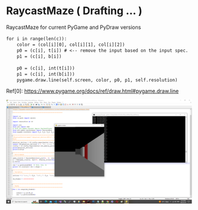 # RaycastMaze ( Drafting ... )
RaycastMaze for current PyGame and PyDraw versions

```
for i in range(len(c)):
    color = (col[i][0], col[i][1], col[i][2])
    p0 = (c[i], t[i]) # <-- remove the input based on the input spec. 
    p1 = (c[i], b[i])

    p0 = (c[i], int(t[i]))
    p1 = (c[i], int(b[i]))
    pygame.draw.line(self.screen, color, p0, p1, self.resolution)
```

Ref[0]: https://www.pygame.org/docs/ref/draw.html#pygame.draw.line

![Sample](https://github.com/jkaewprateep/RaycastMaze/blob/main/01.png "Sample")
